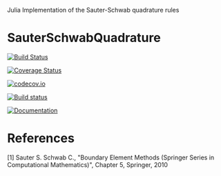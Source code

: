 Julia Implementation of the Sauter-Schwab quadrature rules

# SauterSchwabQuadrature

[![Build Status](https://travis-ci.org/ga96tik/SauterSchwabQuadrature.jl.svg?branch=master)](https://travis-ci.org/ga96tik/SauterSchwabQuadrature.jl)

[![Coverage Status](https://coveralls.io/repos/ga96tik/SauterSchwabQuadrature.jl/badge.svg?branch=master&service=github)](https://coveralls.io/github/ga96tik/SauterSchwabQuadrature.jl?branch=master)

[![codecov.io](http://codecov.io/github/ga96tik/SauterSchwabQuadrature.jl/coverage.svg?branch=master)](http://codecov.io/github/ga96tik/SauterSchwabQuadrature.jl?branch=master)

[![Build status](https://ci.appveyor.com/api/projects/status/github/ga96tik/SauterSchwabQuadrature.jl?svg=true)](https://https://ci.appveyor.com/project/ga96tik/sauterschwabquadrature-jl)

[![Documentation](https://img.shields.io/badge/docs-latest-blue.svg)](https://ga96tik.github.io/SauterSchwabQuadrature.jl/latest)

# References

[1] Sauter S. Schwab C., "Boundary Element Methods (Springer Series in Computational Mathematics)", Chapter 5, Springer, 2010
